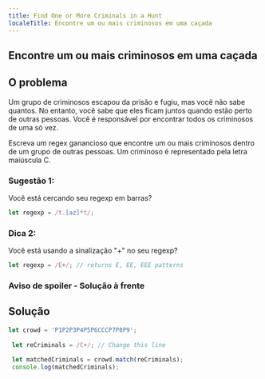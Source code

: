 ```yaml
---
title: Find One or More Criminals in a Hunt
localeTitle: Encontre um ou mais criminosos em uma caçada
---
```

## Encontre um ou mais criminosos em uma caçada

## O problema

Um grupo de criminosos escapou da prisão e fugiu, mas você não sabe quantos. No entanto, você sabe que eles ficam juntos quando estão perto de outras pessoas. Você é responsável por encontrar todos os criminosos de uma só vez.

Escreva um regex ganancioso que encontre um ou mais criminosos dentro de um grupo de outras pessoas. Um criminoso é representado pela letra maiúscula C.

### Sugestão 1:

Você está cercando seu regexp em barras?

```javascript
let regexp = /t.[az]*t/; 
```

### Dica 2:

Você está usando a sinalização "+" no seu regexp?

```javascript
let regexp = /E+/; // returns E, EE, EEE patterns 
```

### Aviso de spoiler - Solução à frente

## Solução

```javascript
let crowd = 'P1P2P3P4P5P6CCCP7P8P9'; 
 
 let reCriminals = /C+/; // Change this line 
 
 let matchedCriminals = crowd.match(reCriminals); 
 console.log(matchedCriminals); 

```